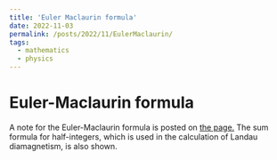 ```yaml
---
title: 'Euler Maclaurin formula'
date: 2022-11-03
permalink: /posts/2022/11/EulerMaclaurin/
tags:
  - mathematics
  - physics
---
```


# Euler-Maclaurin formula

A note for the Euler-Maclaurin formula is posted on 
[the page.](https://gist.github.com/stsykw/f1a9e193e2740d405592867631e8a6a4) 
The sum formula for half-integers, which is used in the calculation of Landau diamagnetism, is also shown.
